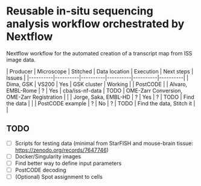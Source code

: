 # Reusable in-situ sequencing analysis workflow orchestrated by Nextflow

Nextflow workflow for the automated creation of a transcript map from ISS image data.


| Producer | Microscope | Stitched | Data location | Execution | Next steps | Issues |
|----------|----------|----------|----------|----------|----------|
| Dima, GSK              | VS200   | Yes   | GSK cluster     | Working  |                                            |  PostCODE | 
| Alvaro, EMBL-Rome      | ?       | Yes   | cba/iss-nf-data | TODO     | OME-Zarr Conversion, OME-Zarr Registration |           | 
| Jorge, Saka, EMBL-HD   | ?       | Yes   | ?               | TODO     | Find the data                              |           | 
| PostCODE example       | ?       | No    | ?               | TODO     | Find the data, Stitch it                   |           | 




## TODO

 - [ ] Scripts for testing data (minimal from StarFISH and mouse-brain tissue: https://zenodo.org/records/7647746)
 - [ ] Docker/Singularity images
 - [ ] Find better way to define input parameters
 - [ ] PostCODE decoding
 - [ ] (Optional) Spot assignment to cells
